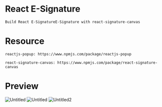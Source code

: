 # React E-Signature

    Build React E-SignatureE-Signature with react-signature-canvas

# Resource

    reactjs-popup: https://www.npmjs.com/package/reactjs-popup

    react-signature-canvas: https://www.npmjs.com/package/react-signature-canvas

# Preview

![Untitled](https://user-images.githubusercontent.com/89457665/194213441-adaf7ba3-f824-4139-82f7-8de2474e033b.png)
![Untitled](https://user-images.githubusercontent.com/89457665/194213455-c2ed8d08-3c04-46b8-a11c-f4aefa5bf781.png)
![Untitled2](https://user-images.githubusercontent.com/89457665/194213460-146b2a6e-2398-49f6-8fe5-79a46c032814.png)
